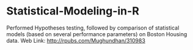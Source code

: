 # Statistical-Modeling-in-R
Performed Hypotheses testing, followed by comparison of statistical models (based on several performance parameters) on Boston Housing data. Web Link: http://rpubs.com/Mughundhan/310983
